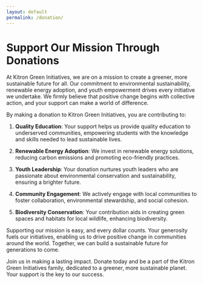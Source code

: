 ```yaml
---
layout: default
permalink: /donation/
---
```

# Support Our Mission Through Donations

At Kitron Green Initiatives, we are on a mission to create a greener, more sustainable future for all. Our commitment to environmental sustainability, renewable energy adoption, and youth empowerment drives every initiative we undertake. We firmly believe that positive change begins with collective action, and your support can make a world of difference.

By making a donation to Kitron Green Initiatives, you are contributing to:

1. **Quality Education**: Your support helps us provide quality education to underserved communities, empowering students with the knowledge and skills needed to lead sustainable lives.

2. **Renewable Energy Adoption**: We invest in renewable energy solutions, reducing carbon emissions and promoting eco-friendly practices.

3. **Youth Leadership**: Your donation nurtures youth leaders who are passionate about environmental conservation and sustainability, ensuring a brighter future.

4. **Community Engagement**: We actively engage with local communities to foster collaboration, environmental stewardship, and social cohesion.

5. **Biodiversity Conservation**: Your contribution aids in creating green spaces and habitats for local wildlife, enhancing biodiversity.

Supporting our mission is easy, and every dollar counts. Your generosity fuels our initiatives, enabling us to drive positive change in communities around the world. Together, we can build a sustainable future for generations to come.

Join us in making a lasting impact. Donate today and be a part of the Kitron Green Initiatives family, dedicated to a greener, more sustainable planet. Your support is the key to our success.
